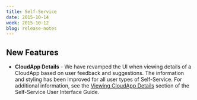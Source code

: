 ```yaml
---
title: Self-Service
date: 2015-10-14
week: 2015-10-12
blog: release-notes
---
```


## New Features

* **CloudApp Details** - We have revamped the UI when viewing details of a CloudApp based on user feedback and suggestions. The information and styling has been improved for all user types of Self-Service. For additional information, see the [Viewing CloudApp Details](/ss/guides/ss_user_interface_guide.html#catalog-view-viewing-cloudapp-details) section of the Self-Service User Interface Guide.
